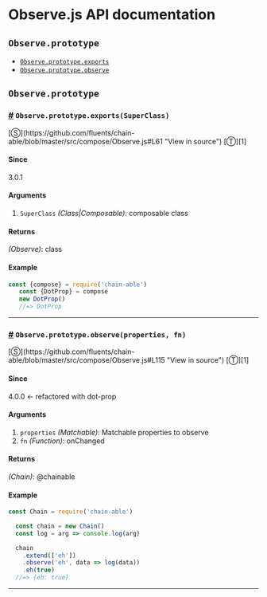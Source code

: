 # Observe.js API documentation

<!-- div class="toc-container" -->

<!-- div -->

## `Observe.prototype`
* <a href="#Observe-prototype-exports">`Observe.prototype.exports`</a>
* <a href="#Observe-prototype-observe">`Observe.prototype.observe`</a>

<!-- /div -->

<!-- /div -->

<!-- div class="doc-container" -->

<!-- div -->

## `Observe.prototype`

<!-- div -->

<h3 id="Observe-prototype-exports"><a href="#Observe-prototype-exports">#</a>&nbsp;<code>Observe.prototype.exports(SuperClass)</code></h3>
[&#x24C8;](https://github.com/fluents/chain-able/blob/master/src/compose/Observe.js#L61 "View in source") [&#x24C9;][1]



#### Since
3.0.1

#### Arguments
1. `SuperClass` *(Class|Composable)*: composable class

#### Returns
*(Observe)*: class

#### Example
```js
const {compose} = require('chain-able')
   const {DotProp} = compose
   new DotProp()
   //=> DotProp
```
---

<!-- /div -->

<!-- div -->

<h3 id="Observe-prototype-observe"><a href="#Observe-prototype-observe">#</a>&nbsp;<code>Observe.prototype.observe(properties, fn)</code></h3>
[&#x24C8;](https://github.com/fluents/chain-able/blob/master/src/compose/Observe.js#L115 "View in source") [&#x24C9;][1]



#### Since
4.0.0 <- refactored with dot-prop

#### Arguments
1. `properties` *(Matchable)*: Matchable properties to observe
2. `fn` *(Function)*: onChanged

#### Returns
*(Chain)*: @chainable

#### Example
```js
const Chain = require('chain-able')

  const chain = new Chain()
  const log = arg => console.log(arg)

  chain
    .extend(['eh'])
    .observe('eh', data => log(data))
    .eh(true)
  //=> {eh: true}
```
---

<!-- /div -->

<!-- /div -->

<!-- /div -->

 [1]: #observe.prototype "Jump back to the TOC."
